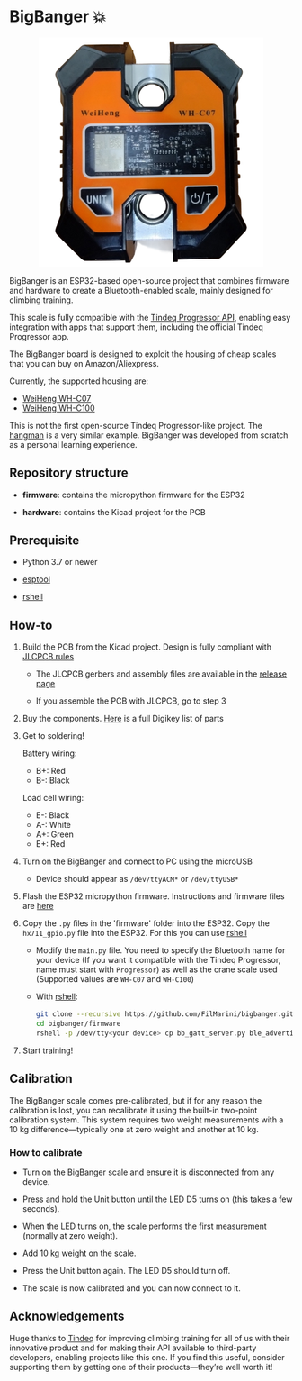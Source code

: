 # BigBanger :boom:

<p align="center">
  <img src ="doc/bb.png" width="400" alt="BigBanger v1.0">
</p>

BigBanger is an ESP32-based open-source project that combines firmware and hardware to create a Bluetooth-enabled scale, mainly designed for climbing training.

This scale is fully compatible with the [Tindeq Progressor API](https://tindeq.com/progressor_api/), enabling easy integration with apps that support them, including the official Tindeq Progressor app.

The BigBanger board is designed to exploit the housing of cheap scales that you can buy on Amazon/Aliexpress.

Currently, the supported housing are:

* [WeiHeng WH-C07](https://it.aliexpress.com/item/1005004488455473.html?spm=a2g0o.productlist.main.45.6640ebyYebyYDH&algo_pvid=4eb4987b-360f-48ef-b21f-248b90a92ae2&algo_exp_id=4eb4987b-360f-48ef-b21f-248b90a92ae2-22&pdp_npi=4%40dis%21EUR%2122.65%2113.59%21%21%2122.91%2113.75%21%40210388c917363545957476762e73f7%2112000029333412625%21sea%21IT%21185384505%21X&curPageLogUid=mN6PXk7hKujt&utparam-url=scene%3Asearch%7Cquery_from%3A)
* [WeiHeng WH-C100](https://it.aliexpress.com/item/1005007661854154.html?spm=a2g0o.productlist.main.17.6640KMtfKMtfLb&algo_pvid=460fc652-4241-4711-9569-1d04a7b966ac&algo_exp_id=460fc652-4241-4711-9569-1d04a7b966ac-8&pdp_npi=4%40dis%21EUR%2137.58%2118.79%21%21%21276.32%21138.16%21%40210384b217385760281077417e6aa7%2112000041701557701%21sea%21IT%21185384505%21X&curPageLogUid=ai0LjxSLr64K&utparam-url=scene%3Asearch%7Cquery_from%3A)

This is not the first open-source Tindeq Progressor-like project. The [hangman](https://github.com/kesyog/hangman) is a very similar example. BigBanger was developed from scratch as a personal learning experience.

## Repository structure

* **firmware**: contains the micropython firmware for the ESP32

* **hardware**: contains the Kicad project for the PCB

## Prerequisite

* Python 3.7 or newer

* [esptool](https://docs.espressif.com/projects/esptool/en/latest/esp32/index.html)

* [rshell](https://github.com/dhylands/rshell)

## How-to

1. Build the PCB from the Kicad project. Design is fully compliant with [JLCPCB rules](https://jlcpcb.com/capabilities/pcb-capabilities)

    * The JLCPCB gerbers and assembly files are available in the [release page](https://github.com/FilMarini/bigbanger/releases/tag/v1.0)

    * If you assemble the PCB with JLCPCB, go to step 3

2. Buy the components. [Here](https://www.digikey.it/it/mylists/list/KCSV7UEBPS) is a full Digikey list of parts

3. Get to soldering!

    Battery wiring:
    
    * B+: Red
    * B-: Black

    Load cell wiring:
    
    * E-: Black
    * A-: White
    * A+: Green
    * E+: Red

4. Turn on the BigBanger and connect to PC using the microUSB

    * Device should appear as `/dev/ttyACM*` or `/dev/ttyUSB*`


6. Flash the ESP32 micropython firmware. Instructions and firmware files are [here](https://micropython.org/download/ESP32_GENERIC_C3/)

7. Copy the `.py` files in the 'firmware' folder into the ESP32. Copy the `hx711_gpio.py` file into the ESP32. For this you can use [rshell](https://github.com/dhylands/rshell)

   * Modify the `main.py` file. You need to specify the Bluetooth name for your device (If you want it compatible with the Tindeq Progressor, name must start with `Progressor`) as well as the crane scale used (Supported values are `WH-C07` and `WH-C100`)

    * With [rshell](https://github.com/dhylands/rshell):
    
       ```bash
       git clone --recursive https://github.com/FilMarini/bigbanger.git
       cd bigbanger/firmware
       rshell -p /dev/tty<your device> cp bb_gatt_server.py ble_advertising.py config.py hx711_bb.py utils.py hx711/hx711_gpio.py main.py /pyboard # Probably requires sudo privileges
       ```

    

9. Start training!

## Calibration

The BigBanger scale comes pre-calibrated, but if for any reason the calibration is lost, you can recalibrate it using the built-in two-point calibration system. This system requires two weight measurements with a 10 kg difference—typically one at zero weight and another at 10 kg.

### How to calibrate

- Turn on the BigBanger scale and ensure it is disconnected from any device.

- Press and hold the Unit button until the LED D5 turns on (this takes a few seconds).

- When the LED turns on, the scale performs the first measurement (normally at zero weight).

- Add 10 kg weight on the scale.

- Press the Unit button again. The LED D5 should turn off.

- The scale is now calibrated and you can now connect to it.

## Acknowledgements

Huge thanks to [Tindeq](https://tindeq.com/product/progressor/) for improving climbing training for all of us with their innovative product and for making their API available to third-party developers, enabling projects like this one. If you find this useful, consider supporting them by getting one of their products—they’re well worth it!
